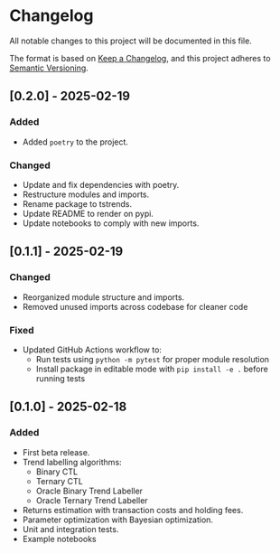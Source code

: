# Changelog

All notable changes to this project will be documented in this file.

The format is based on [Keep a Changelog](https://keepachangelog.com/en/1.1.0/),
and this project adheres to [Semantic Versioning](https://semver.org/spec/v2.0.0.html).

## [0.2.0] - 2025-02-19

### Added

- Added `poetry` to the project.

### Changed

- Update and fix dependencies with poetry.
- Restructure modules and imports.
- Rename package to tstrends.
- Update README to render on pypi.
- Update notebooks to comply with new imports.


## [0.1.1] - 2025-02-19

### Changed

- Reorganized module structure and imports.
- Removed unused imports across codebase for cleaner code

### Fixed

- Updated GitHub Actions workflow to:
  - Run tests using `python -m pytest` for proper module resolution
  - Install package in editable mode with `pip install -e .` before running tests


## [0.1.0] - 2025-02-18

### Added

- First beta release.
- Trend labelling algorithms:
  - Binary CTL
  - Ternary CTL
  - Oracle Binary Trend Labeller
  - Oracle Ternary Trend Labeller
- Returns estimation with transaction costs and holding fees.
- Parameter optimization with Bayesian optimization.
- Unit and integration tests.
- Example notebooks